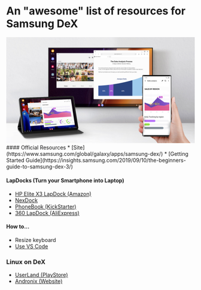 # An "awesome" list of resources for Samsung DeX
<div align="center">
  <img src="/images/cover.jpg" alt="" />
</div>
#### Official Resources
* [Site](https://www.samsung.com/global/galaxy/apps/samsung-dex/)
* [Getting Started Guide](https://insights.samsung.com/2019/09/10/the-beginners-guide-to-samsung-dex-3/)

#### LapDocks (Turn your Smartphone into Laptop)
* [HP Elite X3 LapDock (Amazon)](https://www.amazon.com/HP-V8H07UT-Elite-Lap-Dock/dp/B01M14FYYU)
* [NexDock](http://nexdock.com/)
* [PhoneBook (KickStarter)](https://www.kickstarter.com/projects/1031149173/phonebook-turn-any-smartphone-into-a-laptop-computer)
* [360 LapDock (AliExpress)](https://www.aliexpress.com/item/1005001404908587.html)

#### How to...
* Resize keyboard
* [Use VS Code](https://dev.to/dotnetdreamer/using-android-phone-as-a-development-machine-3f39)

### Linux on DeX
* [UserLand (PlayStore)](https://play.google.com/store/apps/details?id=tech.ula&hl=en)
* [Andronix (Website)](https://andronix.app/)
